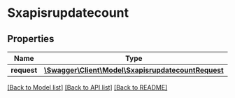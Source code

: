 # Sxapisrupdatecount

## Properties
Name | Type | Description | Notes
------------ | ------------- | ------------- | -------------
**request** | [**\Swagger\Client\Model\SxapisrupdatecountRequest**](SxapisrupdatecountRequest.md) |  | [optional] 

[[Back to Model list]](../README.md#documentation-for-models) [[Back to API list]](../README.md#documentation-for-api-endpoints) [[Back to README]](../README.md)


